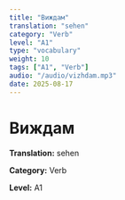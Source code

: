 ```yaml
---
title: "Виждам"
translation: "sehen"
category: "Verb"
level: "A1"
type: "vocabulary"
weight: 10
tags: ["A1", "Verb"]
audio: "/audio/vizhdam.mp3"
date: 2025-08-17
---
```


# Виждам

**Translation:** sehen

**Category:** Verb

**Level:** A1

